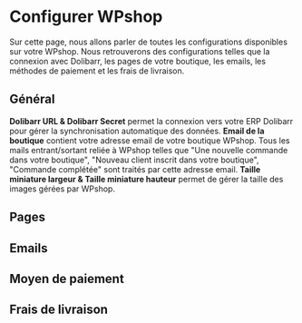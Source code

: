 # Configurer WPshop

Sur cette page, nous allons parler de toutes les configurations disponibles sur votre WPshop. Nous retrouverons des configurations telles que la connexion avec Dolibarr, les pages de votre boutique, les emails, les méthodes de paiement et les frais de livraison.

## Général

**Dolibarr URL & Dolibarr Secret** permet la connexion vers votre ERP Dolibarr pour gérer la synchronisation automatique des données.
**Email de la boutique** contient votre adresse email de votre boutique WPshop. Tous les mails entrant/sortant reliée à WPshop telles que "Une nouvelle commande dans votre boutique", "Nouveau client inscrit dans votre boutique", "Commande complétée" sont traités par cette adresse email. 
**Taille miniature largeur & Taille miniature hauteur** permet de gérer la taille des images gérées par WPshop.

## Pages

## Emails

## Moyen de paiement

## Frais de livraison
